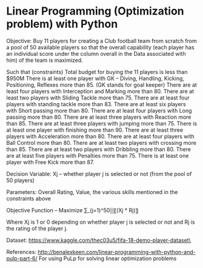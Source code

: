 # Linear Programming (Optimization problem) with Python

Objective: Buy 11 players for creating a Club football team from scratch from a pool of 50 available players so that the overall capability (each player has an individual score under the column overall in the Data associated with him) of the team is maximized.

Such that (constraints)
	Total budget for buying the 11 players is less than $950M 
	There is at least one player with GK – Diving, Handling, Kicking, Positioning, Reflexes more than 85. (GK stands for goal keeper)
	There are at least four players with Interception and Marking more than 80.
	There are at least two players with Sliding Tackle more than 75.
	There are at least four players with standing tackle more than 83.
	There are at least six players with Short passing more than 80.
	There are at least four players with Long passing more than 80.
	There are at least three players with Reaction more than 85.
	There are at least three players with jumping more than 75.
	There is at least one player with finishing more than 90.
	There are at least three players with Acceleration more than 80.
	There are at least four players with Ball Control more than 80.
	There are at least two players with crossing more than 85.
	There are at least two players with Dribbling more than 80.
	There are at least five players with Penalties more than 75.
	There is at least one player with Free Kick more than 87.

Decision Variable: 
Xj – whether player j is selected or not (from the pool of 50 players)

Parameters:
Overall Rating, Value, the various skills mentioned in the constraints above

Objective Function – Maximize 
∑_(j=1)^50▒〖(Xj * Rj)〗

Where Xj is 1 or 0 depending on whether player j is selected or not and Rj is the rating of the player j.


Dataset: https://www.kaggle.com/thec03u5/fifa-18-demo-player-dataset\

References: http://benalexkeen.com/linear-programming-with-python-and-pulp-part-6/
For using PuLp for solving linear optimization problems
